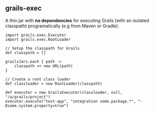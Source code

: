 ## grails-exec 

A thin jar with **no dependencies** for executing Grails (with an isolated classpath) programatically (e.g from Maven or Gradle).

    import grails.exec.Executor
    import grails.exec.RootLoader

    // Setup the classpath for Grails
    def classpath = []

    grailsJars.each { path ->
        classpath << new URL(path)
    }

    // Create a root class loader
    def classloader = new RootLoader(classpath)

    def executor = new GrailsExecutor(classloader, null, "/a/grails/project")
    executor.execute("test-app", "integration some.package.*", "-Dsome.system.property=true")